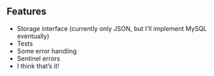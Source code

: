 ## Features

- Storage interface (currently only JSON, but I'll implement MySQL eventually)
- Tests
- Some error handling
- Sentinel errors
- I think that’s it!
